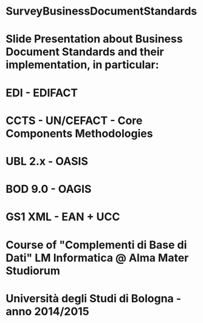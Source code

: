 # SurveyBusinessDocumentStandards
# Slide Presentation about Business Document Standards and their implementation, in particular:
# EDI - EDIFACT
# CCTS - UN/CEFACT - Core Components Methodologies
# UBL 2.x - OASIS
# BOD 9.0 - OAGIS
# GS1 XML - EAN + UCC
#
# Course of "Complementi di Base di Dati" LM Informatica @ Alma Mater Studiorum 
# Università degli Studi di Bologna - anno 2014/2015
